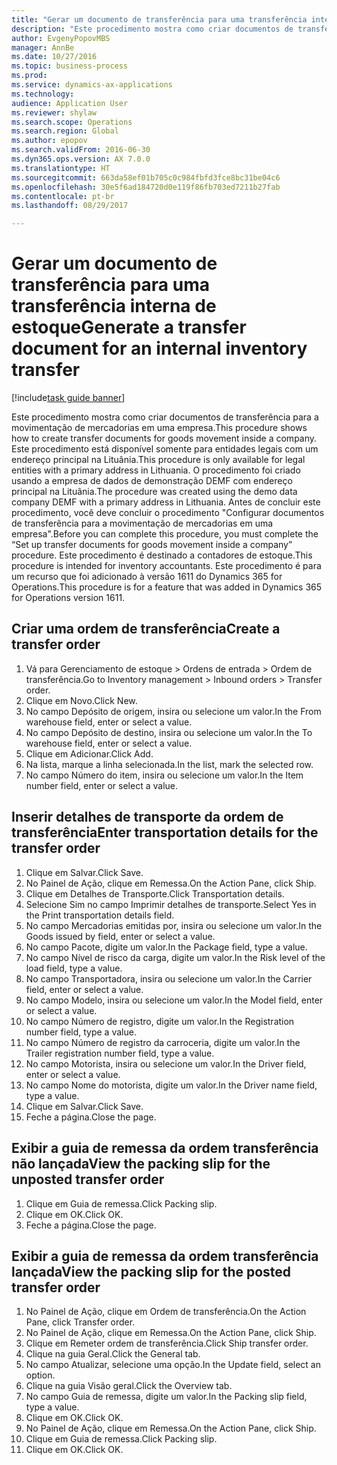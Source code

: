 ```yaml
--- 
title: "Gerar um documento de transferência para uma transferência interna de estoque"
description: "Este procedimento mostra como criar documentos de transferência para a movimentação de mercadorias em uma empresa."
author: EvgenyPopovMBS
manager: AnnBe
ms.date: 10/27/2016
ms.topic: business-process
ms.prod: 
ms.service: dynamics-ax-applications
ms.technology: 
audience: Application User
ms.reviewer: shylaw
ms.search.scope: Operations
ms.search.region: Global
ms.author: epopov
ms.search.validFrom: 2016-06-30
ms.dyn365.ops.version: AX 7.0.0
ms.translationtype: HT
ms.sourcegitcommit: 663da58ef01b705c0c984fbfd3fce8bc31be04c6
ms.openlocfilehash: 30e5f6ad184720d0e119f86fb703ed7211b27fab
ms.contentlocale: pt-br
ms.lasthandoff: 08/29/2017

---
```

# <a name="generate-a-transfer-document-for-an-internal-inventory-transfer"></a><span data-ttu-id="f157a-103">Gerar um documento de transferência para uma transferência interna de estoque</span><span class="sxs-lookup"><span data-stu-id="f157a-103">Generate a transfer document for an internal inventory transfer</span></span>

[!include[task guide banner](../../includes/task-guide-banner.md)]

<span data-ttu-id="f157a-104">Este procedimento mostra como criar documentos de transferência para a movimentação de mercadorias em uma empresa.</span><span class="sxs-lookup"><span data-stu-id="f157a-104">This procedure shows how to create transfer documents for goods movement inside a company.</span></span> <span data-ttu-id="f157a-105">Este procedimento está disponível somente para entidades legais com um endereço principal na Lituânia.</span><span class="sxs-lookup"><span data-stu-id="f157a-105">This procedure is only available for legal entities with a primary address in Lithuania.</span></span> <span data-ttu-id="f157a-106">O procedimento foi criado usando a empresa de dados de demonstração DEMF com endereço principal na Lituânia.</span><span class="sxs-lookup"><span data-stu-id="f157a-106">The procedure was created using the demo data company DEMF with a primary address in Lithuania.</span></span> <span data-ttu-id="f157a-107">Antes de concluir este procedimento, você deve concluir o procedimento "Configurar documentos de transferência para a movimentação de mercadorias em uma empresa".</span><span class="sxs-lookup"><span data-stu-id="f157a-107">Before you can complete this procedure, you must complete the “Set up transfer documents for goods movement inside a company” procedure.</span></span> <span data-ttu-id="f157a-108">Este procedimento é destinado a contadores de estoque.</span><span class="sxs-lookup"><span data-stu-id="f157a-108">This procedure is intended for inventory accountants.</span></span> <span data-ttu-id="f157a-109">Este procedimento é para um recurso que foi adicionado à versão 1611 do Dynamics 365 for Operations.</span><span class="sxs-lookup"><span data-stu-id="f157a-109">This procedure is for a feature that was added in Dynamics 365 for Operations version 1611.</span></span>


## <a name="create-a-transfer-order"></a><span data-ttu-id="f157a-110">Criar uma ordem de transferência</span><span class="sxs-lookup"><span data-stu-id="f157a-110">Create a transfer order</span></span>
1. <span data-ttu-id="f157a-111">Vá para Gerenciamento de estoque > Ordens de entrada > Ordem de transferência.</span><span class="sxs-lookup"><span data-stu-id="f157a-111">Go to Inventory management > Inbound orders > Transfer order.</span></span>
2. <span data-ttu-id="f157a-112">Clique em Novo.</span><span class="sxs-lookup"><span data-stu-id="f157a-112">Click New.</span></span>
3. <span data-ttu-id="f157a-113">No campo Depósito de origem, insira ou selecione um valor.</span><span class="sxs-lookup"><span data-stu-id="f157a-113">In the From warehouse field, enter or select a value.</span></span>
4. <span data-ttu-id="f157a-114">No campo Depósito de destino, insira ou selecione um valor.</span><span class="sxs-lookup"><span data-stu-id="f157a-114">In the To warehouse field, enter or select a value.</span></span>
5. <span data-ttu-id="f157a-115">Clique em Adicionar.</span><span class="sxs-lookup"><span data-stu-id="f157a-115">Click Add.</span></span>
6. <span data-ttu-id="f157a-116">Na lista, marque a linha selecionada.</span><span class="sxs-lookup"><span data-stu-id="f157a-116">In the list, mark the selected row.</span></span>
7. <span data-ttu-id="f157a-117">No campo Número do item, insira ou selecione um valor.</span><span class="sxs-lookup"><span data-stu-id="f157a-117">In the Item number field, enter or select a value.</span></span>

## <a name="enter-transportation-details-for-the-transfer-order"></a><span data-ttu-id="f157a-118">Inserir detalhes de transporte da ordem de transferência</span><span class="sxs-lookup"><span data-stu-id="f157a-118">Enter transportation details for the transfer order</span></span>
1. <span data-ttu-id="f157a-119">Clique em Salvar.</span><span class="sxs-lookup"><span data-stu-id="f157a-119">Click Save.</span></span>
2. <span data-ttu-id="f157a-120">No Painel de Ação, clique em Remessa.</span><span class="sxs-lookup"><span data-stu-id="f157a-120">On the Action Pane, click Ship.</span></span>
3. <span data-ttu-id="f157a-121">Clique em Detalhes de Transporte.</span><span class="sxs-lookup"><span data-stu-id="f157a-121">Click Transportation details.</span></span>
4. <span data-ttu-id="f157a-122">Selecione Sim no campo Imprimir detalhes de transporte.</span><span class="sxs-lookup"><span data-stu-id="f157a-122">Select Yes in the Print transportation details field.</span></span>
5. <span data-ttu-id="f157a-123">No campo Mercadorias emitidas por, insira ou selecione um valor.</span><span class="sxs-lookup"><span data-stu-id="f157a-123">In the Goods issued by field, enter or select a value.</span></span>
6. <span data-ttu-id="f157a-124">No campo Pacote, digite um valor.</span><span class="sxs-lookup"><span data-stu-id="f157a-124">In the Package field, type a value.</span></span>
7. <span data-ttu-id="f157a-125">No campo Nível de risco da carga, digite um valor.</span><span class="sxs-lookup"><span data-stu-id="f157a-125">In the Risk level of the load field, type a value.</span></span>
8. <span data-ttu-id="f157a-126">No campo Transportadora, insira ou selecione um valor.</span><span class="sxs-lookup"><span data-stu-id="f157a-126">In the Carrier field, enter or select a value.</span></span>
9. <span data-ttu-id="f157a-127">No campo Modelo, insira ou selecione um valor.</span><span class="sxs-lookup"><span data-stu-id="f157a-127">In the Model field, enter or select a value.</span></span>
10. <span data-ttu-id="f157a-128">No campo Número de registro, digite um valor.</span><span class="sxs-lookup"><span data-stu-id="f157a-128">In the Registration number field, type a value.</span></span>
11. <span data-ttu-id="f157a-129">No campo Número de registro da carroceria, digite um valor.</span><span class="sxs-lookup"><span data-stu-id="f157a-129">In the Trailer registration number field, type a value.</span></span>
12. <span data-ttu-id="f157a-130">No campo Motorista, insira ou selecione um valor.</span><span class="sxs-lookup"><span data-stu-id="f157a-130">In the Driver field, enter or select a value.</span></span>
13. <span data-ttu-id="f157a-131">No campo Nome do motorista, digite um valor.</span><span class="sxs-lookup"><span data-stu-id="f157a-131">In the Driver name field, type a value.</span></span>
14. <span data-ttu-id="f157a-132">Clique em Salvar.</span><span class="sxs-lookup"><span data-stu-id="f157a-132">Click Save.</span></span>
15. <span data-ttu-id="f157a-133">Feche a página.</span><span class="sxs-lookup"><span data-stu-id="f157a-133">Close the page.</span></span>

## <a name="view-the-packing-slip-for-the-unposted-transfer-order"></a><span data-ttu-id="f157a-134">Exibir a guia de remessa da ordem transferência não lançada</span><span class="sxs-lookup"><span data-stu-id="f157a-134">View the packing slip for the unposted transfer order</span></span>
1. <span data-ttu-id="f157a-135">Clique em Guia de remessa.</span><span class="sxs-lookup"><span data-stu-id="f157a-135">Click Packing slip.</span></span>
2. <span data-ttu-id="f157a-136">Clique em OK.</span><span class="sxs-lookup"><span data-stu-id="f157a-136">Click OK.</span></span>
3. <span data-ttu-id="f157a-137">Feche a página.</span><span class="sxs-lookup"><span data-stu-id="f157a-137">Close the page.</span></span>

## <a name="view-the-packing-slip-for-the-posted-transfer-order"></a><span data-ttu-id="f157a-138">Exibir a guia de remessa da ordem transferência lançada</span><span class="sxs-lookup"><span data-stu-id="f157a-138">View the packing slip for the posted transfer order</span></span>
1. <span data-ttu-id="f157a-139">No Painel de Ação, clique em Ordem de transferência.</span><span class="sxs-lookup"><span data-stu-id="f157a-139">On the Action Pane, click Transfer order.</span></span>
2. <span data-ttu-id="f157a-140">No Painel de Ação, clique em Remessa.</span><span class="sxs-lookup"><span data-stu-id="f157a-140">On the Action Pane, click Ship.</span></span>
3. <span data-ttu-id="f157a-141">Clique em Remeter ordem de transferência.</span><span class="sxs-lookup"><span data-stu-id="f157a-141">Click Ship transfer order.</span></span>
4. <span data-ttu-id="f157a-142">Clique na guia Geral.</span><span class="sxs-lookup"><span data-stu-id="f157a-142">Click the General tab.</span></span>
5. <span data-ttu-id="f157a-143">No campo Atualizar, selecione uma opção.</span><span class="sxs-lookup"><span data-stu-id="f157a-143">In the Update field, select an option.</span></span>
6. <span data-ttu-id="f157a-144">Clique na guia Visão geral.</span><span class="sxs-lookup"><span data-stu-id="f157a-144">Click the Overview tab.</span></span>
7. <span data-ttu-id="f157a-145">No campo Guia de remessa, digite um valor.</span><span class="sxs-lookup"><span data-stu-id="f157a-145">In the Packing slip field, type a value.</span></span>
8. <span data-ttu-id="f157a-146">Clique em OK.</span><span class="sxs-lookup"><span data-stu-id="f157a-146">Click OK.</span></span>
9. <span data-ttu-id="f157a-147">No Painel de Ação, clique em Remessa.</span><span class="sxs-lookup"><span data-stu-id="f157a-147">On the Action Pane, click Ship.</span></span>
10. <span data-ttu-id="f157a-148">Clique em Guia de remessa.</span><span class="sxs-lookup"><span data-stu-id="f157a-148">Click Packing slip.</span></span>
11. <span data-ttu-id="f157a-149">Clique em OK.</span><span class="sxs-lookup"><span data-stu-id="f157a-149">Click OK.</span></span>


